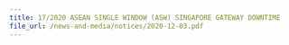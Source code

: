 ```yaml
---
title: 17/2020 ASEAN SINGLE WINDOW (ASW) SINGAPORE GATEWAY DOWNTIME
file_url: /news-and-media/notices/2020-12-03.pdf
---
```

